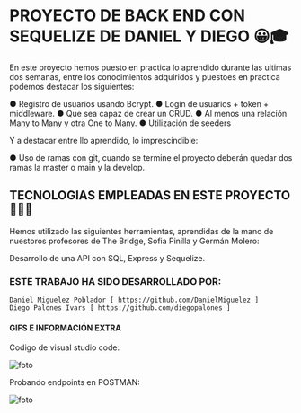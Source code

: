 # PROYECTO DE BACK END CON SEQUELIZE DE DANIEL Y DIEGO 😀🎓

En este proyecto hemos puesto en practica lo aprendido durante las ultimas dos semanas, entre los conocimientos adquiridos y puestoes en practica podemos destacar los siguientes:

● Registro de usuarios usando Bcrypt.
● Login de usuarios + token + middleware. 
● Que sea capaz de crear un CRUD. 
● Al menos una relación Many to Many y otra One to Many. 
● Utilización de seeders

Y a destacar entre llo aprendido, lo imprescindible:

● Uso de ramas con git, cuando se termine el proyecto deberán quedar dos ramas la master o main y la develop.

## TECNOLOGIAS EMPLEADAS EN ESTE PROYECTO 👷🏿🦾

Hemos utilizado las siguientes herramientas, aprendidas de la mano de nuestoros profesores de The Bridge, Sofia Pinilla y Germán Molero:

Desarrollo de una API con SQL, Express y Sequelize.

### ESTE TRABAJO HA SIDO DESARROLLADO POR:

    Daniel Miguelez Poblador [ https://github.com/DanielMiguelez ]
    Diego Palones Ivars [ https://github.com/diegopalones ]

#### GIFS E INFORMACIÓN EXTRA

Codigo de visual studio code:

![foto](assets/POSTMAN.gif)

Probando endpoints en POSTMAN:

![foto](assets/WEBCODIGO.gif)
